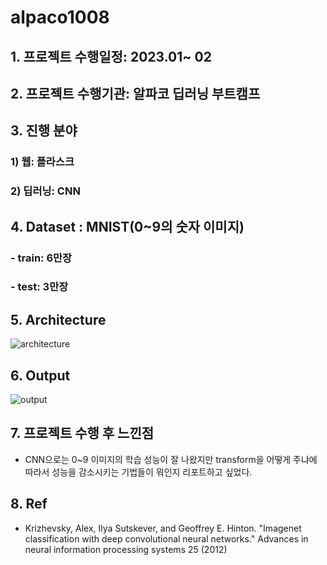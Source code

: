 # alpaco1008
 
## 1. 프로젝트 수행일정: 2023.01~ 02


## 2. 프로젝트 수행기관: 알파코 딥러닝 부트캠프


## 3. 진행 분야

  ### 1) 웹: 플라스크
 
  ### 2) 딥러닝: CNN

 
## 4. Dataset : MNIST(0~9의 숫자 이미지) 
   ### - train: 6만장 
   ### - test: 3만장


## 5. Architecture
![architecture](https://github.com/user-attachments/assets/9ba920fe-f1b2-48fc-8a5f-8edb876fdc7b)


## 6. Output
![output](https://github.com/user-attachments/assets/d4bc35ad-c2a3-4dc2-9e76-a47c6222bf42)


## 7. 프로젝트 수행 후 느낀점
- CNN으로는 0~9 이미지의 학습 성능이 잘 나왔지만 transform을 어떻게 주냐에 따라서 성능을 감소시키는 기법들이 뭐인지 리포트하고 싶었다.

## 8. Ref
- Krizhevsky, Alex, Ilya Sutskever, and Geoffrey E. Hinton. "Imagenet classification with deep convolutional neural networks." Advances in neural information processing systems 25 (2012)

